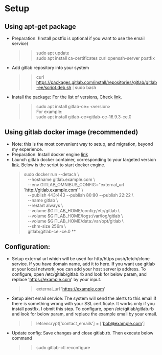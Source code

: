 # Setup
## Using apt-get package
- Preparation: (Install postfix is optional if you want to use the email service)
  >> sudo apt update  
  >> sudo apt install ca-certificates curl openssh-server postfix  
- Add gitlab repository into your system
  >> curl https://packages.gitlab.com/install/repositories/gitlab/gitlab-ee/script.deb.sh | sudo bash
- Install the package: For the list of versions, Check [link](https://packages.gitlab.com/gitlab/gitlab-ce).
  >> sudo apt install gitlab-ce= \<version\>  
  For example:  
  >> sudo apt install gitlab-ce=gitlab-ce-16.9.3-ce.0
## Using gitlab docker image (recommended)
- Note: this is the most convenient way to setup, and migration, beyond my experience.
- Preparation: Install docker engine [link](https://docs.docker.com/engine/install/ubuntu/)
- Launch gitlab docker container, corresponding to your targeted version [link](https://docs.gitlab.com/ee/install/docker.html). Below is the script to start docker engine.
  > sudo docker run --detach \\  
    &nbsp;&nbsp;&nbsp;--hostname gitlab.example.com \\  
    &nbsp;&nbsp;&nbsp;--env GITLAB_OMNIBUS_CONFIG="external_url 'http://gitlab.example.com'" \\  
    &nbsp;&nbsp;&nbsp;--publish 443:443 --publish 80:80 --publish 22:22 \\  
    &nbsp;&nbsp;&nbsp;--name gitlab \\  
    &nbsp;&nbsp;&nbsp;--restart always \\  
    &nbsp;&nbsp;&nbsp;--volume $GITLAB_HOME/config:/etc/gitlab \\  
    &nbsp;&nbsp;&nbsp;--volume $GITLAB_HOME/logs:/var/log/gitlab \\  
    &nbsp;&nbsp;&nbsp;--volume $GITLAB_HOME/data:/var/opt/gitlab \\  
    &nbsp;&nbsp;&nbsp;--shm-size 256m \\  
    &nbsp;&nbsp;&nbsp;gitlab/gitlab-ce:<version>-ce.0 **
## Configuration:
  - Setup external url which will be used for http/https push/fetch/clone service. If you have domain name, add it to here. If you want use gitlab at your local network, you can add your host server ip address. To configure, open /etc/gitlab/gitlab.rb and look for below param, and replace 'https://example.com' by your input.
    >> external_url 'https://example.com'
  - Setup alert email service: The system will send the alerts to this email if there is something wrong with your SSL certificate. It works only if you install postfix. I obmit this step. To configure, open /etc/gitlab/gitlab.rb and look for below param, and replace the example email by your email.
    >> letsencrypt['contact_emails'] = ['bob@example.com']
  - Update config: Save changes and close gitlab.rb. Then execute below command
    >> sudo gitlab-ctl reconfigure

